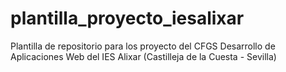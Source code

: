 # plantilla_proyecto_iesalixar
Plantilla de repositorio para los proyecto del CFGS Desarrollo de Aplicaciones Web del IES Alixar (Castilleja de la Cuesta - Sevilla)
